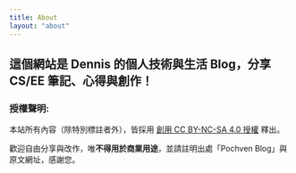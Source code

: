 ```yaml
---
title: About
layout: "about"
---
```


## 這個網站是 Dennis 的個人技術與生活 Blog，分享 CS/EE 筆記、心得與創作！  

### 授權聲明:
本站所有內容（除特別標註者外），皆採用 [創用 CC BY-NC-SA 4.0 授權](https://creativecommons.org/licenses/by-nc/4.0/deed.zh_TW) 釋出。

歡迎自由分享與改作，唯**不得用於商業用途**，並請註明出處「Pochven Blog」與原文網址，感謝您。